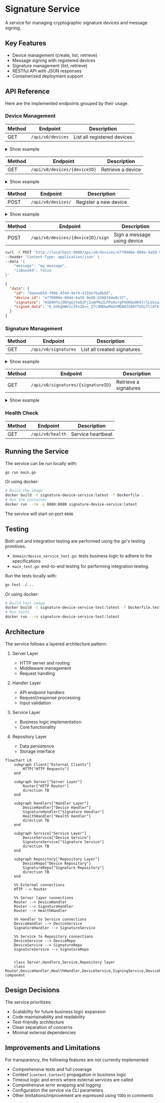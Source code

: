 # Signature Service

A service for managing cryptographic signature devices and message signing.

## Key Features
- Device management (create, list, retrieve)
- Message signing with registered devices
- Signature management (list, retrieve)
- RESTful API with JSON responses
- Containerized deployment support

## API Reference

Here are the implemented endpoints grouped by their usage. 

### Device Management
| Method | Endpoint                        | Description                    |
|--------|---------------------------------|--------------------------------|
| GET    | `/api/v0/devices`               | List all registered devices    |


<details>
<summary>Show example</summary>

`curl 'http://localhost:8080/api/v0/devices'`

```json
{
  "data": [
    {
      "id": "73771234-55ec-4540-92c4-f09eee812f07",
      "algorithm": "RSA",
      "label": "my-label"
    }
  ]
}
```
</details>

| Method | Endpoint                        | Description                    |
|--------|---------------------------------|--------------------------------|
| GET    | `/api/v0/devices/{deviceID}`    | Retrieve a device             |

<details>
<summary>Show example</summary>

`curl 'http://localhost:8080/api/v0/devices/73771234-55ec-4540-92c4-f09eee812f07'`

```json
{
  "data": {
    "id": "73771234-55ec-4540-92c4-f09eee812f07",
    "algorithm": "RSA",
    "label": "Ciao"
  }
}
```
</details>

| Method | Endpoint                        | Description                    |
|--------|---------------------------------|--------------------------------|
| POST   | `/api/v0/devices/`        | Register a new device          |


<details>
<summary>Show example</summary>

```bash
curl -X POST 'http://localhost:8080/api/v0/devices/' \
--header 'Content-Type: application/json' \
--data '{
    "label": "my-label",
    "algorithm": "RSA"
}'
```

```json
{
  "data": {
    "id": "e770900e-004e-4a59-9e99-b388184e0c3f",
    "algorithm": "RSA",
    "label": "my-label"
  }
}
```
</details>

| Method | Endpoint                        | Description                    |
|--------|---------------------------------|--------------------------------|
| POST   | `/api/v0/devices/{deviceID}/sign`| Sign a message using device   |


```bash
curl -X POST 'http://localhost:8080/api/v0/devices/e770900e-004e-4a59-9e99-b388184e0c3f/sign' \
--header 'Content-Type: application/json' \
--data '{
    "message": "my message",
    "isBase64": false
}'
```

```json
{
  "data": {
    "id": "0aeee654-f99b-4f44-9e74-4333e75e0b8d",
    "device_id": "e770900e-004e-4a59-9e99-b388184e0c3f",
    "signature": "H1D4HfojObhgUjYeQ1Fj1umFMu2LPPo9urgP4OKQo0HSY/lLVosaJKvPqbyqGW6s+iePY3jQtKrAekOGKNh/BA==",
    "signed_data": "0_bXkgbWVzc2FnZQ==_ZTc3MDkwMGUtMDA0ZS00YTU5LTllOTktYjM4ODE4NGUwYzNm"
  }
}
```

### Signature Management

| Method | Endpoint                        | Description                    |
|--------|---------------------------------|--------------------------------|
| GET    | `/api/v0/signatures`               | List all created signatures    |


<details>
<summary>Show example</summary>

`curl 'http://localhost:8080/api/v0/signatures'`

```json
{
  "data": [
    {
      "id": "0aeee654-f99b-4f44-9e74-4333e75e0b8d",
      "device_id": "4b019dc4-2e96-4efd-b28d-4b761d66db9f",
      "signature": "wUvOXqD+i881q/v8vIfEZQvq+p/G5hY+ljv6pgUGl7hDOngdWI138FsxnFYZaPj6NwcRVhPauSVTuhfQI/gpjg==",
      "signed_data": "0_YWFh_NGIwMTlkYzQtMmU5Ni00ZWZkLWIyOGQtNGI3NjFkNjZkYjlm"
    }
  ]
}
```
</details>

| Method | Endpoint                        | Description                    |
|--------|---------------------------------|--------------------------------|
| GET    | `/api/v0/signatures/{signatureID}`    | Retrieve a signatures             |


<details>
<summary>Show example</summary>

`curl 'http://localhost:8080/api/v0/signatures/0aeee654-f99b-4f44-9e74-4333e75e0b8d'`

```json
{
  "data": {
    "id": "0aeee654-f99b-4f44-9e74-4333e75e0b8d",
    "device_id": "4b019dc4-2e96-4efd-b28d-4b761d66db9f",
    "signature": "wUvOXqD+i881q/v8vIfEZQvq+p/G5hY+ljv6pgUGl7hDOngdWI138FsxnFYZaPj6NwcRVhPauSVTuhfQI/gpjg==",
    "signed_data": "0_YWFh_NGIwMTlkYzQtMmU5Ni00ZWZkLWIyOGQtNGI3NjFkNjZkYjlm"
  }
}
```
</details>

### Health Check
| Method | Endpoint           | Description        |
|--------|--------------------|--------------------|
| GET    | `/api/v0/health`   | Service heartbeat  |

## Running the Service

The service can be run locally with:

```bash
go run main.go
```

Or using docker:

```bash
# Build the image
docker build -t signature-device-service:latest -f Dockerfile .
# Run the container
docker run --rm -p 8080:8080 signature-device-service:latest
```

The service will start on port `8080`.

## Testing

Both unit and integration testing are performed using the go's testing primitives. 
 - `domain/device_service_test.go`: tests business logic to adhere to the specifications
 - `main_test.go`: end-to-end testing for performing integration testing.   


Run the tests locally with:

```bash
go test ./...
```

Or using docker:

```bash
# Build test image
docker build -t signature-device-service-test:latest -f Dockerfile.test .
# Run tests
docker run --rm signature-device-service-test:latest
```

## Architecture

The service follows a layered architecture pattern:

1. Server Layer
   - HTTP server and routing
   - Middleware management
   - Request handling

2. Handler Layer
   - API endpoint handlers
   - Request/response processing
   - Input validation

3. Service Layer
   - Business logic implementation
   - Core functionality

4. Repository Layer
   - Data persistence
   - Storage interface


```mermaid
flowchart LR
    subgraph Client["External Clients"]
        HTTP["HTTP Requests"]
    end

    subgraph Server["Server Layer"]
        Router["HTTP Router"]
        direction TB
    end

    subgraph Handlers["Handler Layer"]
        DeviceHandler["Device Handler"]
        SignatureHandler["Signature Handler"]
        HealthHandler["Health Handler"]
        direction TB
    end

    subgraph Service["Service Layer"]
        DeviceService["Device Service"]
        SignatureService["Signature Service"]
        direction TB
    end

    subgraph Repository["Repository Layer"]
        DeviceRepo["Device Repository"]
        SignatureRepo["Signature Repository"]
        direction TB
    end

    %% External connections
    HTTP --> Router

    %% Server layer connections
    Router --> DeviceHandler
    Router --> SignatureHandler
    Router --> HealthHandler

    %% Handler to Service connections
    DeviceHandler --> DeviceService
    SignatureHandler --> SignatureService

    %% Service to Repository connections
    DeviceService --> DeviceRepo
    DeviceService --> SignatureRepo
    SignatureService --> SignatureRepo

    
    class Server,Handlers,Service,Repository layer
    class Router,DeviceHandler,HealthHandler,DeviceService,SigningService,DeviceRepo component
```

## Design Decisions

The service prioritizes:
- Scalability for future business logic expansion
- Code maintainability and readability
- Test-friendly architecture
- Clean separation of concerns
- Minimal external dependencies

## Improvements and Limitations

For transparency, the following features are not currently implemented:
- Comprehensive tests and full coverage 
- Context (`context.Context`) propagation in business logic
- Timeout logic and errors where external services are called
- Comprehensive error wrapping and logging
- Configuration the service via CLI parameters
- Other limitations/improvement are expressed using `TODO` in comments

